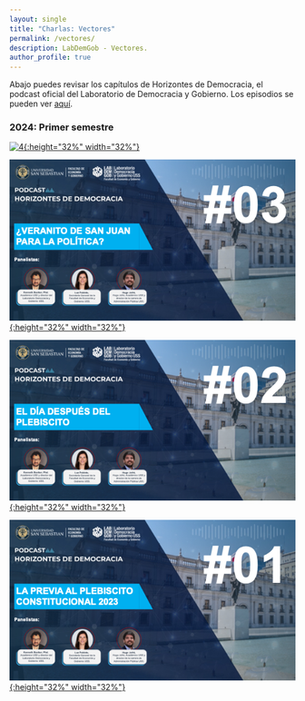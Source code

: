 ```yaml
---
layout: single
title: "Charlas: Vectores"
permalink: /vectores/
description: LabDemGob - Vectores.
author_profile: true
---
```



Abajo puedes revisar los capítulos de Horizontes de Democracia, el podcast oficial del Laboratorio de Democracia y Gobierno. Los episodios se pueden ver [aquí](https://www.youtube.com/playlist?list=PLZW9RpnDbfbR0F-KvwxdKXRcyHT7KN3kI).



### 2024: Primer semestre

[![4](/vectores/20240529%20-%20Sebastián%20Carrasco.jpeg){:height="32%" width="32%"}](/horizontes/s01e04.png) 

[![3](/horizontes/s01e03.png){:height="32%" width="32%"}](/horizontes/s01e03.png) 

[![2](/horizontes/s01e02.png){:height="32%" width="32%"}](/horizontes/s01e02.png) 

[![1](/horizontes/s01e01.png){:height="32%" width="32%"}](/horizontes/s01e01.png) 